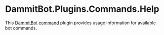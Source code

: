 # DammitBot.Plugins.Commands.Help

This [DammitBot](../DammitBot.Core/README.md) [command](../DammitBot.Plugins.Commands/README.md) plugin
provides usage information for available bot commands.